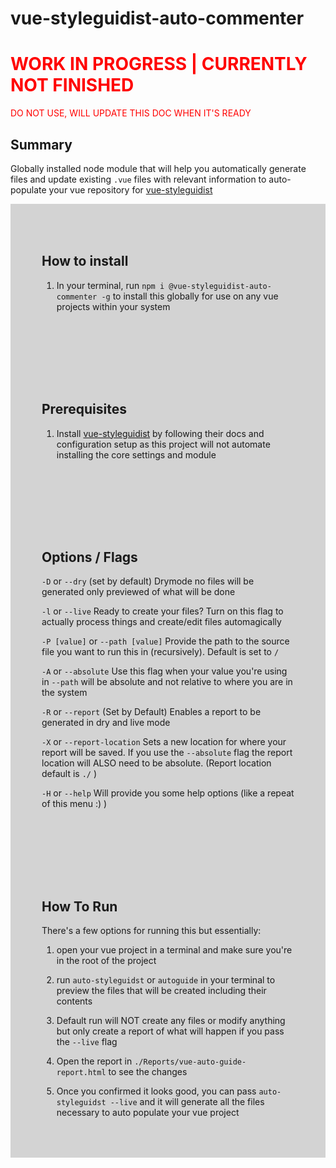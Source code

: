 # vue-styleguidist-auto-commenter

<div style="color:red">

# WORK IN PROGRESS | CURRENTLY NOT FINISHED

DO NOT USE, WILL UPDATE THIS DOC WHEN IT'S READY

</div>

## Summary
Globally installed node module that will help you automatically generate files and update existing `.vue` files with relevant information to auto-populate your vue repository for [vue-styleguidist](https://github.com/vue-styleguidist/vue-styleguidist)

<div style="background:lightgrey; padding:50px;">

## How to install 

1. In your terminal, run `npm i @vue-styleguidist-auto-commenter -g` to install this globally for use on any vue projects within your system

</div>

<div style="background:lightgrey; padding:50px;">

## Prerequisites 

1. Install [vue-styleguidist](https://github.com/vue-styleguidist/vue-styleguidist) by following their docs and configuration setup as this project will not automate installing the core settings and module

</div>

<div style="background:lightgrey; padding:50px;">

## Options / Flags 


`-D` or `--dry` (set by default) Drymode no files will be generated only previewed of what will be done

`-l` or `--live` Ready to create your files? Turn on this flag to actually process things and create/edit files automagically 

`-P [value]` or `--path [value]` Provide the path to the source file you want to run this in (recursively). Default is set to `/` 

`-A` or `--absolute` Use this flag when your value you're using in `--path` will be absolute and not relative to where you are in the system 

`-R` or `--report` (Set by Default) Enables a report to be generated in dry and live mode 

`-X` or `--report-location` Sets a new location for where your report will be saved. If you use the `--absolute` flag the report location will ALSO need to be absolute. (Report location default is `./` )

`-H` or `--help` Will provide you some help options (like a repeat of this menu :) ) 
</div>

<div style="background:lightgrey; padding:50px;">

## How To Run 

There's a few options for running this but essentially: 

1. open your vue project in a terminal and make sure you're in the root of the project

2. run `auto-styleguidst` or `autoguide` in your terminal to preview the files that will be created including their contents

3. Default run will NOT create any files or modify anything but only create a report of what will happen if you pass the `--live` flag 

3. Open the report in `./Reports/vue-auto-guide-report.html` to see the changes

4. Once you confirmed it looks good, you can pass `auto-styleguidst --live` and it will generate all the files necessary to auto populate your vue project

</div>
